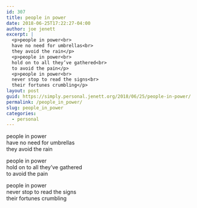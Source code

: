 ```yaml
---
id: 307
title: people in power
date: 2018-06-25T17:22:27-04:00
author: joe jenett
excerpt: |
  <p>people in power<br>
  have no need for umbrellas<br>
  they avoid the rain</p>
  <p>people in power<br>
  hold on to all they’ve gathered<br>
  to avoid the pain</p>
  <p>people in power<br>
  never stop to read the signs<br>
  their fortunes crumbling</p>
layout: post
guid: https://simply.personal.jenett.org/2018/06/25/people-in-power/
permalink: /people_in_power/
slug: people_in_power
categories:
  - personal
---
```

people in power  
have no need for umbrellas  
they avoid the rain

people in power  
hold on to all they’ve gathered  
to avoid the pain

people in power  
never stop to read the signs  
their fortunes crumbling